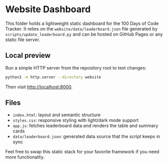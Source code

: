 # Website Dashboard

This folder holds a lightweight static dashboard for the 100 Days of Code Tracker. It relies on the `website/data/leaderboard.json` file generated by `scripts/update_leaderboard.py` and can be hosted on GitHub Pages or any static file server.

## Local preview
Run a simple HTTP server from the repository root to test changes:

```bash
python3 -m http.server --directory website
```

Then visit <http://localhost:8000>.

## Files
- `index.html`: layout and semantic structure
- `styles.css`: responsive styling with light/dark mode support
- `app.js`: fetches leaderboard data and renders the table and summary cards
- `data/leaderboard.json`: generated data source that the script keeps in sync

Feel free to swap this static stack for your favorite framework if you need more functionality.
